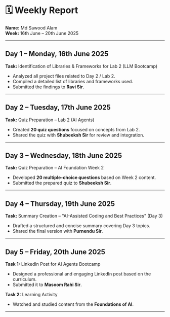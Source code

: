 # 🗓 Weekly Report  
**Name:** Md Sawood Alam  
**Week:** 16th June – 20th June 2025  

---

## Day 1 – Monday, 16th June 2025  
**Task:** Identification of Libraries & Frameworks for Lab 2 (LLM Bootcamp)  
- Analyzed all project files related to Day 2 / Lab 2.  
- Compiled a detailed list of libraries and frameworks used.  
- Submitted the findings to **Ravi Sir**.

---

## Day 2 – Tuesday, 17th June 2025  
**Task:** Quiz Preparation – Lab 2 (AI Agents)  
- Created **20 quiz questions** focused on concepts from Lab 2.  
- Shared the quiz with **Shubeeksh Sir** for review and integration.

---

## Day 3 – Wednesday, 18th June 2025  
**Task:** Quiz Preparation – AI Foundation Week 2  
- Developed **20 multiple-choice questions** based on Week 2 content.  
- Submitted the prepared quiz to **Shubeeksh Sir**.

---

## Day 4 – Thursday, 19th June 2025  
**Task:** Summary Creation – "AI-Assisted Coding and Best Practices" (Day 3)  
- Drafted a structured and concise summary covering Day 3 topics.  
- Shared the final version with **Purnendu Sir**.

---

## Day 5 – Friday, 20th June 2025  
**Task 1:** LinkedIn Post for AI Agents Bootcamp  
- Designed a professional and engaging LinkedIn post based on the curriculum.  
- Submitted it to **Masoom Rahi Sir**.

**Task 2:** Learning Activity  
- Watched and studied content from the **Foundations of AI**.

---
